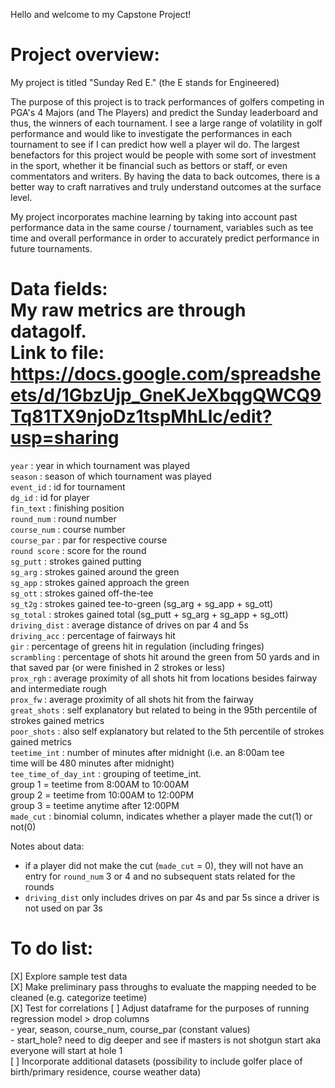 Hello and welcome to my Capstone Project!

Project overview:
========================================
My project is titled "Sunday Red E." (the E stands for Engineered)

The purpose of this project is to track performances of golfers competing in PGA's 4 Majors (and The Players) and predict the Sunday leaderboard and thus, the winners of each tournament. I see a large range of volatility in golf performance and would like to investigate the performances in each tournament to see if I can predict how well a player wil do. The largest benefactors for this project would be people with some sort of investment in the sport, whether it be financial such as bettors or staff, or even commentators and writers. By having the data to back outcomes, there is a better way to craft narratives and truly understand outcomes at the surface level.

My project incorporates machine learning by taking into account past performance data in the same course / tournament, variables such as tee time and overall performance in order to accurately predict performance in future tournaments. 

Data fields:  
My raw metrics are through datagolf.  
Link to file: https://docs.google.com/spreadsheets/d/1GbzUjp_GneKJeXbqgQWCQ9Tq81TX9njoDz1tspMhLlc/edit?usp=sharing  
=========================================  
`year`                : year in which tournament was played  
`season`              : season of which tournament was played  
`event_id`            : id for tournament  
`dg_id`               : id for player  
`fin_text`            : finishing position  
`round_num`           : round number  
`course_num`          : course number  
`course_par`          : par for respective course  
`round score`         : score for the round  
`sg_putt`             : strokes gained putting     
`sg_arg`              : strokes gained around the green    
`sg_app`              : strokes gained approach the green    
`sg_ott`              : strokes gained off-the-tee    
`sg_t2g`              : strokes gained tee-to-green (sg_arg + sg_app + sg_ott)  
`sg_total`            : strokes gained total (sg_putt + sg_arg + sg_app + sg_ott)  
`driving_dist`        : average distance of drives on par 4 and 5s  
`driving_acc`         : percentage of fairways hit  
`gir`                 : percentage of greens hit in regulation (including fringes)  
`scrambling`          : percentage of shots hit around the green from 50 yards and in that saved par (or were finished in 2                               strokes or less)  
`prox_rgh`            : average proximity of all shots hit from locations besides fairway and intermediate rough  
`prox_fw`             : average proximity of all shots hit from the fairway  
`great_shots`         : self explanatory but related to being in the 95th percentile of  strokes gained metrics  
`poor_shots`          : also self explanatory but related to the 5th percentile of strokes gained metrics  
`teetime_int`         : number of minutes after midnight (i.e. an 8:00am tee     
                        time will be 480 minutes after midnight)  
`tee_time_of_day_int` : grouping of teetime_int.   
                        group 1 = teetime from 8:00AM to 10:00AM  
                        group 2 = teetime from 10:00AM to 12:00PM  
                        group 3 = teetime anytime after 12:00PM  
`made_cut`            : binomial column, indicates whether a player made the cut(1) or not(0)  

Notes about data:
- if a player did not make the cut (`made_cut` = 0), they will not have an entry for `round_num` 3 or 4 and no subsequent stats related for the rounds
- `driving_dist` only includes drives on par 4s and par 5s since a driver is not used on par 3s

To do list:
=========================================
[X] Explore sample test data  
[X] Make preliminary pass throughs to evaluate the mapping needed to be cleaned (e.g. categorize teetime)  
[X] Test for correlations
[ ] Adjust dataframe for the purposes of running regression model
    > drop columns  
      - year, season, course_num, course_par (constant values)  
      - start_hole? need to dig deeper and see if masters is not shotgun start aka everyone will start at hole 1  
[ ] Incorporate additional datasets (possibility to include golfer place of birth/primary residence, course weather data)  
